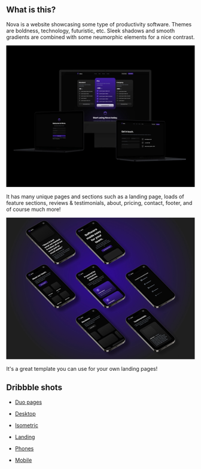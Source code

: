## What is this?

Nova is a website showcasing some type of productivity software. Themes are boldness, technology, futuristic, etc. Sleek shadows and smooth gradients are combined with some neumorphic elements for a nice contrast. 

![a desktop computer in the center and 2 laptops display the website](readme-img-1.webp)

It has many unique pages and sections such as a landing page, loads of feature sections, reviews & testimonials, about, pricing, contact, footer, and of course much more!

![7 phones laid isometrically display the website](readme-img-2.webp)

It's a great template you can use for your own landing pages!

## Dribbble shots

- [Duo pages](https://dribbble.com/shots/19211968-Nova-Duo-Pages)

- [Desktop](https://dribbble.com/shots/19211948-Nova-Desktop)

- [Isometric](https://dribbble.com/shots/19211929-Nova-Isometric)

- [Landing](https://dribbble.com/shots/19211984-Nova-Landing)

- [Phones](https://dribbble.com/shots/19545151-Nova-Phones)

- [Mobile](https://dribbble.com/shots/19545180-Nova-Mobile)
